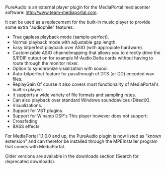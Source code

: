 PureAudio is an external player plugin for the MediaPortal mediacenter software:  http://www.team-mediaportal.com.

It can be used as a replacement for the built-in music player to provide some extra "audiophile" features:
  * True gapless playback mode (sample-perfect).
  * Normal playback mode with adjustable gap length.
  * Easy bitperfect playback over ASIO (with appropiate hardware).
  * Customizable ASIO channelmapping that allows you to directly drive the S/PDIF output on for example M-Audio Delta cards without having to route through the monitor mixer.
  * Option to synchronize visialization with sound.
  * Auto-bitperfect feature for passthrough of DTS (or DD) encoded wav files.
  * ReplayGain
Of course it also covers most functionality of MediaPortal's built-in player:
  * It supports a wide variety of file formats and sampling rates.
  * Can also playback over standard Windows sounddevices (DirectX).
  * Visualizations.
  * Support for VST plugins.
  * Support for Winamp DSP's
This player however does not support:
  * Crossfading
  * BASS effects

For MediaPortal 1.1.0.0 and up, the PureAudio plugin is now listed as "known extension" and can therefor be installed through the MPEInstaller program that comes with MediaPortal.

Older versions are available in the downloads section (Search for deprecated downloads).